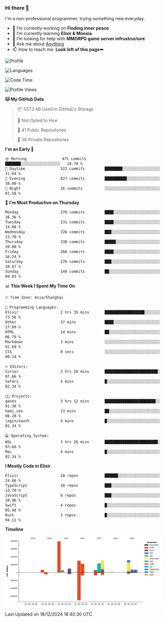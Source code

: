 ### Hi there 👋

I'm a non-professional programmer, trying something new everyday.

<!--
**dyzdyz010/dyzdyz010** is a ✨ _special_ ✨ repository because its `README.md` (this file) appears on your GitHub profile.
-->

- 🔭 I’m currently working on **Finding inner peace**
- 🌱 I’m currently learning **Elixir & Mnesia**
- 🤔 I’m looking for help with **MMORPG game server infrustructure**
- 💬 Ask me about [Anything](https://github.com/dyzdyz010/dyzdyz010/issues)
- 📫 How to reach me: **Look left of this page⬅️**

<!-- - 👯 I’m looking to collaborate on
- 😄 Pronouns: ...
- ⚡ Fun fact: ...
 -->
 
![Profile](https://github-readme-stats.vercel.app/api?username=dyzdyz010&count_private=true&show_icons=true&theme=dracula)

![Languages](https://github-readme-stats.vercel.app/api/top-langs/?username=dyzdyz010&layout=compact&theme=dracula)

<!--START_SECTION:waka-->
![Code Time](http://img.shields.io/badge/Code%20Time-1%2C849%20hrs%2056%20mins-blue)

![Profile Views](http://img.shields.io/badge/Profile%20Views-0-blue)

**🐱 My GitHub Data** 

> 📦 527.2 kB Used in GitHub's Storage 
 > 
> 🚫 Not Opted to Hire
 > 
> 📜 41 Public Repositories 
 > 
> 🔑 38 Private Repositories 
 > 
**I'm an Early 🐤** 

```text
🌞 Morning                475 commits         ███████░░░░░░░░░░░░░░░░░░   28.79 % 
🌆 Daytime                522 commits         ████████░░░░░░░░░░░░░░░░░   31.64 % 
🌃 Evening                627 commits         ██████████░░░░░░░░░░░░░░░   38.00 % 
🌙 Night                  26 commits          ░░░░░░░░░░░░░░░░░░░░░░░░░   01.58 % 
```
📅 **I'm Most Productive on Thursday** 

```text
Monday                   270 commits         ████░░░░░░░░░░░░░░░░░░░░░   16.36 % 
Tuesday                  231 commits         ████░░░░░░░░░░░░░░░░░░░░░   14.00 % 
Wednesday                226 commits         ███░░░░░░░░░░░░░░░░░░░░░░   13.70 % 
Thursday                 330 commits         █████░░░░░░░░░░░░░░░░░░░░   20.00 % 
Friday                   268 commits         ████░░░░░░░░░░░░░░░░░░░░░   16.24 % 
Saturday                 176 commits         ███░░░░░░░░░░░░░░░░░░░░░░   10.67 % 
Sunday                   149 commits         ██░░░░░░░░░░░░░░░░░░░░░░░   09.03 % 
```


📊 **This Week I Spent My Time On** 

```text
🕑︎ Time Zone: Asia/Shanghai

💬 Programming Languages: 
Elixir                   2 hrs 35 mins       ██████████████████░░░░░░░   73.56 % 
Other                    37 mins             ████░░░░░░░░░░░░░░░░░░░░░   17.69 % 
HTML                     14 mins             ██░░░░░░░░░░░░░░░░░░░░░░░   06.79 % 
Markdown                 3 mins              ░░░░░░░░░░░░░░░░░░░░░░░░░   01.69 % 
CSS                      0 secs              ░░░░░░░░░░░░░░░░░░░░░░░░░   00.14 % 

🔥 Editors: 
Cursor                   3 hrs 26 mins       ████████████████████████░   97.66 % 
Safari                   4 mins              █░░░░░░░░░░░░░░░░░░░░░░░░   02.34 % 

🐱‍💻 Projects: 
genex                    3 hrs 12 mins       ███████████████████████░░   91.38 % 
hemi_cms                 13 mins             ██░░░░░░░░░░░░░░░░░░░░░░░   06.28 % 
login/oauth              4 mins              █░░░░░░░░░░░░░░░░░░░░░░░░   02.34 % 

💻 Operating System: 
WSL                      3 hrs 26 mins       ████████████████████████░   97.66 % 
Mac                      4 mins              █░░░░░░░░░░░░░░░░░░░░░░░░   02.34 % 
```

**I Mostly Code in Elixir** 

```text
Elixir                   18 repos            ██████░░░░░░░░░░░░░░░░░░░   24.66 % 
TypeScript               10 repos            ███░░░░░░░░░░░░░░░░░░░░░░   13.70 % 
JavaScript               8 repos             ███░░░░░░░░░░░░░░░░░░░░░░   10.96 % 
Swift                    4 repos             █░░░░░░░░░░░░░░░░░░░░░░░░   05.48 % 
Rust                     3 repos             █░░░░░░░░░░░░░░░░░░░░░░░░   04.11 % 
```



**Timeline**

![Lines of Code chart](https://raw.githubusercontent.com/dyzdyz010/dyzdyz010/master/assets/bar_graph.png)


 Last Updated on 18/12/2024 18:40:30 UTC
<!--END_SECTION:waka-->
